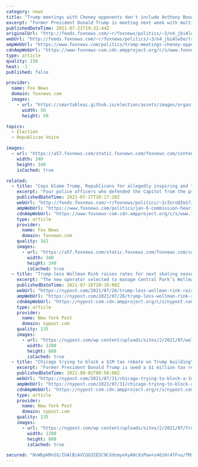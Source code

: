 ```yaml
---
category: news
title: "Trump meetings with Cheney opponents don't include Anthony Bouchard, top fundraiser with complicated past"
excerpt: "Former President Donald Trump is meeting next week with multiple of the Republican candidates who are aiming to unseat Rep. Liz Cheney – but one of the most high-profile candidates in the race says that he wasn't invited."
publishedDateTime: 2021-07-21T19:32:44Z
originalUrl: "http://feeds.foxnews.com/~r/foxnews/politics/~3/n4_jbiAlw5o/trump-meetings-cheney-opponents-anthony-bouchard-top-fundraiser-complicated-past"
webUrl: "http://feeds.foxnews.com/~r/foxnews/politics/~3/n4_jbiAlw5o/trump-meetings-cheney-opponents-anthony-bouchard-top-fundraiser-complicated-past"
ampWebUrl: "https://www.foxnews.com/politics/trump-meetings-cheney-opponents-anthony-bouchard-top-fundraiser-complicated-past.amp"
cdnAmpWebUrl: "https://www-foxnews-com.cdn.ampproject.org/c/s/www.foxnews.com/politics/trump-meetings-cheney-opponents-anthony-bouchard-top-fundraiser-complicated-past.amp"
type: article
quality: 158
heat: -1
published: false

provider:
  name: Fox News
  domain: foxnews.com
  images:
    - url: "https://smartableai.github.io/election/assets/images/organizations/foxnews.com-50x50.jpg"
      width: 50
      height: 50

topics:
  - Election
  - Republican Voice

images:
  - url: "https://a57.foxnews.com/static.foxnews.com/foxnews.com/content/uploads/2020/01/340/340/Screen-Shot-2020-01-15-at-11.36.03-AM.png?ve=1&tl=1"
    width: 340
    height: 340
    isCached: true

related:
  - title: "Cops blame Trump, Republicans for allegedly inspiring and then downplaying Jan. 6 Capitol attack"
    excerpt: "Four police officers who defended the Capitol from the pro-Trump mob that invaded it on Jan. 6 criticized the former president and Republicans who are loyal to him for allegedly inspiring then downplaying the attack, asking members of the select committee investigating Jan. 6 to get to the bottom of"
    publishedDateTime: 2021-07-27T20:17:20Z
    webUrl: "http://feeds.foxnews.com/~r/foxnews/politics/~3/ZnroQIm17JE/jan-6-commission-hearing-cops-trump-republicans-capitol-attack"
    ampWebUrl: "https://www.foxnews.com/politics/jan-6-commission-hearing-cops-trump-republicans-capitol-attack.amp"
    cdnAmpWebUrl: "https://www-foxnews-com.cdn.ampproject.org/c/s/www.foxnews.com/politics/jan-6-commission-hearing-cops-trump-republicans-capitol-attack.amp"
    type: article
    provider:
      name: Fox News
      domain: foxnews.com
    quality: 162
    images:
      - url: "https://a57.foxnews.com/static.foxnews.com/foxnews.com/content/uploads/2020/01/340/340/Screen-Shot-2020-01-15-at-11.36.03-AM.png?ve=1&tl=1"
        width: 340
        height: 340
        isCached: true
  - title: "Trump-less Wollman Rink raises rates for next skating season"
    excerpt: "The new operator selected to manage Central Park’s Wollman Rink is jacking up rates for families to skate there this fall — after Mayor Bill de Blasio booted the Trump Organization."
    publishedDateTime: 2021-07-26T20:18:00Z
    webUrl: "https://nypost.com/2021/07/26/trump-less-wollman-rink-raises-rates-for-next-skating-season/"
    ampWebUrl: "https://nypost.com/2021/07/26/trump-less-wollman-rink-raises-rates-for-next-skating-season/amp/"
    cdnAmpWebUrl: "https://nypost-com.cdn.ampproject.org/c/s/nypost.com/2021/07/26/trump-less-wollman-rink-raises-rates-for-next-skating-season/amp/"
    type: article
    provider:
      name: New York Post
      domain: nypost.com
    quality: 135
    images:
      - url: "https://nypost.com/wp-content/uploads/sites/2/2021/07/wollman-rink-2.jpg?quality=90&strip=all&w=1200"
        width: 1200
        height: 800
        isCached: true
  - title: "Chicago trying to block a $1M tax rebate on Trump building"
    excerpt: "Former President Donald Trump is owed a $1 million tax refund on his Chicago highrise, Illinois officials say, but local authorities are trying to block the rebate."
    publishedDateTime: 2021-08-01T00:58:00Z
    webUrl: "https://nypost.com/2021/07/31/chicago-trying-to-block-a-1m-tax-rebate-on-trump-building/"
    ampWebUrl: "https://nypost.com/2021/07/31/chicago-trying-to-block-a-1m-tax-rebate-on-trump-building/amp/"
    cdnAmpWebUrl: "https://nypost-com.cdn.ampproject.org/c/s/nypost.com/2021/07/31/chicago-trying-to-block-a-1m-tax-rebate-on-trump-building/amp/"
    type: article
    provider:
      name: New York Post
      domain: nypost.com
    quality: 135
    images:
      - url: "https://nypost.com/wp-content/uploads/sites/2/2021/07/TrumpTowerRebate.jpg?quality=90&strip=all&w=1200"
        width: 1200
        height: 800
        isCached: true

secured: "NvWbpkMnSX/IUAlBiAVCGU32E5C9CXdsmyekyA0cXsPew+s46iHr47Fvu/fMseaj0e4kPv0tkLfm89d7G6hWf8i0AviA1hWjOxhoFCBWbXpFlxWlxBMrt+nZbR+nfOH7Zb6Y9XV8VzWSYWrlf4cjLakVa8qVfbz2+xeWlKMCMZGARVRZ8KmVioFwOVkVlsJZM+VcfdHZacMbvBqL/wlDWRZcIxrPWyV0Prc7QG++6+Ar1TVLjs7xF/e1QsmJwChRMJerQp8dL8IH1zxJjqrZZXzjIsCN0CeP8bXnF4bgJcoJbDtvSejuqtfVEME6AKsV8te2vLCFWXUJwW+wKvccd2geGVhLLT7RPpShBDTJnRA=;A4VEaoErN2egh3WxanYxkw=="
---
```


